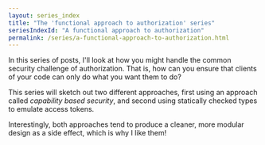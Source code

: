 ```yaml
---
layout: series_index
title: "The 'functional approach to authorization' series"
seriesIndexId: "A functional approach to authorization"
permalink: /series/a-functional-approach-to-authorization.html
---
```


In this series of posts, I'll look at how you might handle the common security challenge of authorization.
That is, how can you ensure that clients of your code can only do what you want them to do?

This series will sketch out two different approaches, first using an approach called *capability based security*, and second using statically checked types to emulate access tokens.

Interestingly, both approaches tend to produce a cleaner, more modular design as a side effect, which is why I like them! 

